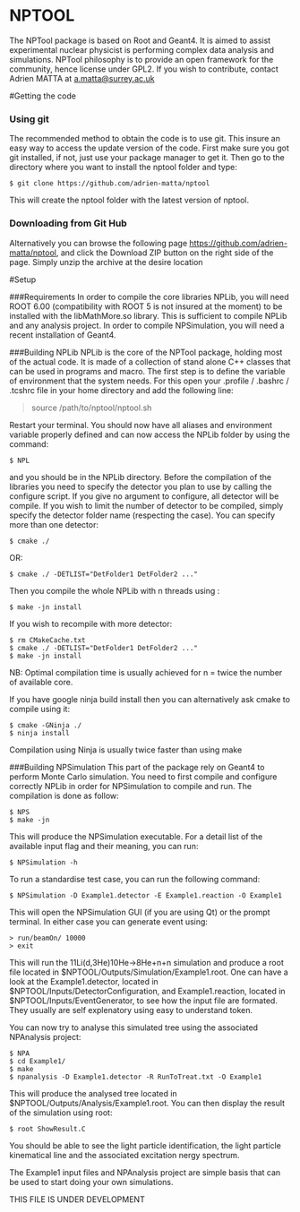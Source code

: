 NPTOOL
======

The NPTool package is based on Root and Geant4. It is aimed to assist experimental nuclear physicist is performing complex data analysis and simulations. NPTool philosophy is to provide an open framework for the community, hence license under GPL2. If you wish to contribute, contact Adrien MATTA at a.matta@surrey.ac.uk

#Getting the code
### Using git
The recommended method to obtain the code is to use git. This insure an easy way to access the update version of the code. First make sure you got git installed, if not, just use your package manager to get it. Then go to the directory where you want to install the nptool folder and type:
````
$ git clone https://github.com/adrien-matta/nptool
````
This will create the nptool folder with the latest version of nptool.

### Downloading from Git Hub
Alternatively you can browse the following page https://github.com/adrien-matta/nptool, and click the Download ZIP button on the right side of the page. Simply unzip the archive at the desire location

#Setup

###Requirements
In order to compile the core libraries NPLib, you will need ROOT 6.00 (compatibility with ROOT 5 is not insured at the moment) to be installed with the libMathMore.so library. This is sufficient to compile NPLib and any analysis project. In order to compile NPSimulation, you will need a recent installation of Geant4.

###Building NPLib
NPLib is the core of the NPTool package, holding most of the actual code. It is made of a collection of stand alone C++ classes that can be used in programs and macro. The first step is to define the variable of environment that the system needs. For this open your .profile / .bashrc / .tcshrc file in your home directory and add the following line:

> source /path/to/nptool/nptool.sh

Restart your terminal. You should now have all aliases and environment variable properly defined and can now access the NPLib folder by using the command:
````
$ NPL
````
and you should be in the NPLib directory. 
Before the compilation of the libraries you need to specify the detector you plan to use by calling the configure script. If you give no argument to configure, all detector will be compile. If you wish to limit the number of detector to be compiled, simply specify the detector folder name (respecting the case). You can specify more than one detector:

````
$ cmake ./ 
````
OR:
````
$ cmake ./ -DETLIST="DetFolder1 DetFolder2 ..."
````

Then you compile the whole NPLib with n threads using :

````
$ make -jn install
````

If you wish to recompile with more detector:

````
$ rm CMakeCache.txt
$ cmake ./ -DETLIST="DetFolder1 DetFolder2 ..."
$ make -jn install
````

NB: Optimal compilation time is usually achieved for n = twice the number of available core.

If you have google ninja build install then you can alternatively ask cmake to compile using it:
````
$ cmake -GNinja ./
$ ninja install
````

Compilation using Ninja is usually twice faster than using make

###Building NPSimulation
This part of the package rely on Geant4 to perform Monte Carlo simulation. You need to first compile and configure correctly NPLib in order for NPSimulation to compile and run. The compilation is done as follow:
````
$ NPS
$ make -jn
`````

This will produce the NPSimulation executable. For a detail list of the available input flag and their meaning, you can run:
````
$ NPSimulation -h
````

To run a standardise test case, you can run the following command:
````
$ NPSimulation -D Example1.detector -E Example1.reaction -O Example1
````
This will open the NPSimulation GUI (if you are using Qt) or the prompt terminal. In either case you can generate event using:
````
> run/beamOn/ 10000
> exit
````

This will run the 11Li(d,3He)10He->8He+n+n simulation and produce a root file located in $NPTOOL/Outputs/Simulation/Example1.root. One can have a look at the Example1.detector, located in $NPTOOL/Inputs/DetectorConfiguration, and Example1.reaction, located in $NPTOOL/Inputs/EventGenerator, to see how the input file are formated. They usually are self explenatory using easy to understand token.

You can now try to analyse this simulated tree using the associated NPAnalysis project:
````
$ NPA
$ cd Example1/
$ make
$ npanalysis -D Example1.detector -R RunToTreat.txt -O Example1
````

This will produce the analysed tree located in $NPTOOL/Outputs/Analysis/Example1.root. You can then display the result of the simulation using root:
````
$ root ShowResult.C
````

You should be able to see the light particle identification, the light particle kinematical line and the associated excitation nergy spectrum.
 
The Example1 input files and NPAnalysis project are simple basis that can be used to start doing your own simulations.

THIS FILE IS UNDER DEVELOPMENT
